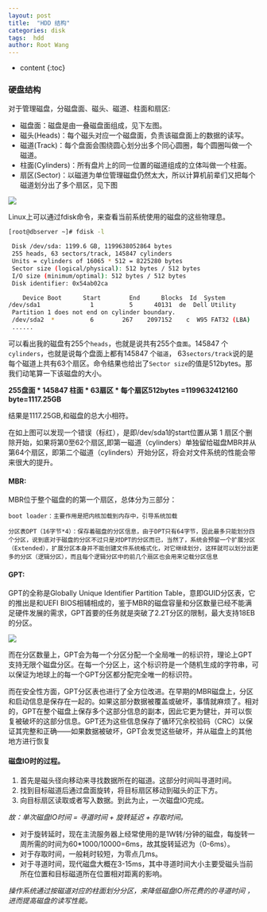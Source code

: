 ```yaml
---
layout: post
title:  "HDD 结构"
categories: disk
tags:  hdd
author: Root Wang
---
```


* content
{:toc}

### 硬盘结构

对于管理磁盘，分磁盘面、磁头、磁道、柱面和扇区:

* 磁盘面：磁盘是由一叠磁盘面组成，见下左图。
* 磁头(Heads)：每个磁头对应一个磁盘面，负责该磁盘面上的数据的读写。
* 磁道(Track)：每个盘面会围绕圆心划分出多个同心圆圈，每个圆圈叫做一个磁道。
* 柱面(Cylinders)：所有盘片上的同一位置的磁道组成的立体叫做一个柱面。
* 扇区(Sector)：以磁道为单位管理磁盘仍然太大，所以计算机前辈们又把每个磁道划分出了多个扇区，见下图

![](https://github.com/XGWang0/wiki/raw/master/_images/hdd_structure.jpg)

Linux上可以通过fdisk命令，来查看当前系统使用的磁盘的这些物理息。
```sh
[root@dbserver ~]# fdisk -l

 Disk /dev/sda: 1199.6 GB, 1199638052864 bytes
 255 heads, 63 sectors/track, 145847 cylinders
 Units = cylinders of 16065 * 512 = 8225280 bytes
 Sector size (logical/physical): 512 bytes / 512 bytes
 I/O size (minimum/optimal): 512 bytes / 512 bytes
 Disk identifier: 0x54ab02ca

    Device Boot      Start        End      Blocks  Id  System
/dev/sda1              1          5      40131  de  Dell Utility
 Partition 1 does not end on cylinder boundary.
 /dev/sda2  *          6        267    2097152    c  W95 FAT32 (LBA)
 ......
```
 
可以看出我的磁盘有255个`heads`，也就是说共有255个`盘面`。145847 个`cylinders`，也就是说每个盘面上都有145847 个`磁道`， 63`sectors/track`说的是每个磁道上共有63个扇区。命令结果也给出了`Sector size`的值是512bytes。那我们动笔算一下该磁盘的大小。

**255盘面  * 145847 柱面 * 63扇区 * 每个扇区512bytes =1199632412160 byte=1117.25GB**

结果是1117.25GB,和磁盘的总大小相符。

 在如上图可以发现一个错误（标红），是即/dev/sda1的start位置从第 1 扇区个删除开始，如果将第0至62个扇区,即第一磁道（cylinders）单独留给磁盘MBR并从第64个扇区，即第二个磁道（cylinders）开始分区，将会对文件系统的性能会带来很大的提升。
  
#### MBR:
MBR位于整个磁盘的的第一个扇区，总体分为三部分：

    boot loader：主要作用是把内核加载到内存中，引导系统加载

    分区表DPT（16字节*4）：保存着磁盘的分区信息，由于DPT只有64字节，因此最多只能划分四个分区，说到底对于磁盘的分区不过只是对DPT的分区而已，当然了，系统会预留一个扩展分区（Extended），扩展分区本身并不能创建文件系统格式化，对它继续划分，这样就可以划分出更多的分区（逻辑分区），而且每个逻辑分区中的前几个扇区也会用来记载分区信息

#### GPT:
GPT的全称是Globally Unique Identifier Partition Table，意即GUID分区表，它的推出是和UEFI BIOS相辅相成的，鉴于MBR的磁盘容量和分区数量已经不能满足硬件发展的需求，GPT首要的任务就是突破了2.2T分区的限制，最大支持18EB的分区。

![](https://github.com/XGWang0/wiki/raw/master/_images/GPT_structure.png)

而在分区数量上，GPT会为每一个分区分配一个全局唯一的标识符，理论上GPT支持无限个磁盘分区。在每一个分区上，这个标识符是一个随机生成的字符串，可以保证为地球上的每一个GPT分区都分配完全唯一的标识符。

而在安全性方面，GPT分区表也进行了全方位改进。在早期的MBR磁盘上，分区和启动信息是保存在一起的。如果这部分数据被覆盖或破坏，事情就麻烦了。相对的，GPT在整个磁盘上保存多个这部分信息的副本，因此它更为健壮，并可以恢复被破坏的这部分信息。GPT还为这些信息保存了循环冗余校验码（CRC）以保证其完整和正确——如果数据被破坏，GPT会发觉这些破坏，并从磁盘上的其他地方进行恢复


#### 磁盘IO时的过程。
1. 首先是磁头径向移动来寻找数据所在的磁道。这部分时间叫寻道时间。
2. 找到目标磁道后通过盘面旋转，将目标扇区移动到磁头的正下方。
3. 向目标扇区读取或者写入数据。到此为止，一次磁盘IO完成。

*故：单次磁盘IO时间 = 寻道时间 + 旋转延迟 + 存取时间。*

* 对于旋转延时，现在主流服务器上经常使用的是1W转/分钟的磁盘，每旋转一周所需的时间为60*1000/10000=6ms，故其旋转延迟为（0-6ms）。
* 对于存取时间，一般耗时较短，为零点几ms。
* 对于寻道时间，现代磁盘大概在3-15ms，其中寻道时间大小主要受磁头当前所在位置和目标磁道所在位置相对距离的影响。 

*操作系统通过按磁道对应的柱面划分分区，来降低磁盘IO所花费的的寻道时间 ，进而提高磁盘的读写性能。*
